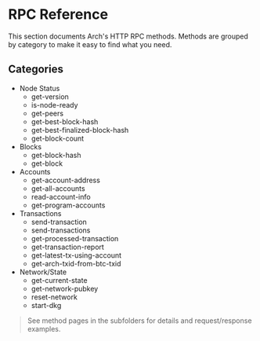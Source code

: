 # RPC Reference

This section documents Arch's HTTP RPC methods. Methods are grouped by category to make it easy to find what you need.

## Categories

- Node Status
  - get-version
  - is-node-ready
  - get-peers
  - get-best-block-hash
  - get-best-finalized-block-hash
  - get-block-count
- Blocks
  - get-block-hash
  - get-block
- Accounts
  - get-account-address
  - get-all-accounts
  - read-account-info
  - get-program-accounts
- Transactions
  - send-transaction
  - send-transactions
  - get-processed-transaction
  - get-transaction-report
  - get-latest-tx-using-account
  - get-arch-txid-from-btc-txid
- Network/State
  - get-current-state
  - get-network-pubkey
  - reset-network
  - start-dkg

> See method pages in the subfolders for details and request/response examples.

